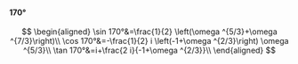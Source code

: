 #### 170°

$$
\begin{aligned}
\sin 170°&=\frac{1}{2} \left(\omega ^{5/3}+\omega ^{7/3}\right)\\
\cos 170°&=-\frac{1}{2} i \left(-1+\omega ^{2/3}\right) \omega ^{5/3}\\
\tan 170°&=i+\frac{2 i}{-1+\omega ^{2/3}}\\
\end{aligned}
$$

